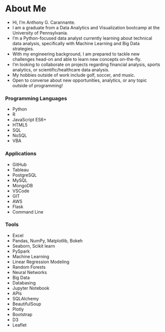 # About Me
- Hi, I’m Anthony G. Carannante.
- I am a graduate from a Data Analytics and Visualization bootcamp at the University of Pennsylvania.
- I’m a Python-focused data analyst currently learning about technical data analysis, specifically with Machine Learning and Big Data strategies.
- With my engineering background, I am prepared to tackle new challenges head-on and able to learn new concepts on-the-fly.
- I’m looking to collaborate on projects regarding financial analysis, sports analytics, or scientific/healthcare data analysis.
- My hobbies outside of work include golf, soccer, and music.
- Open to converse about new opportunities, analytics, or any topic outside of programming!



### Programming Languages
- Python
- R
- JavaScript ES6+
- HTML5
- SQL
- NoSQL
- VBA

### Applications
- GitHub
- Tableau
- PostgreSQL
- MySQL
- MongoDB
- VSCode
- GIT
- AWS
- Flask
- Command Line

### Tools
- Excel
- Pandas, NumPy, Matplotlib, Bokeh
- Seaborn, Scikit learn
- PySpark
- Machine Learning
- Linear Regression Modeling
- Random Forests
- Neural Networks
- Big Data
- Databasing
- Jupyter Notebook
- APIs
- SQLAlchemy
- BeautifulSoup
- Plotly
- Bootstrap
- D3
- Leaflet


<!---
carannantea/carannantea is a ✨ special ✨ repository because its `README.md` (this file) appears on your GitHub profile.
You can click the Preview link to take a look at your changes.
--->
